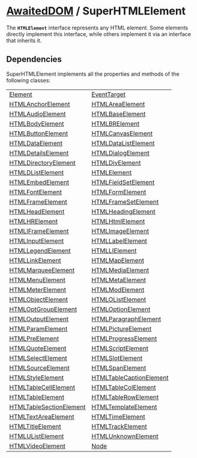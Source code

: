 # [AwaitedDOM](/docs/basic-interfaces/awaited-dom) <span>/</span> SuperHTMLElement

<div class='overview'>The <strong><code>HTMLElement</code></strong> interface represents any HTML element. Some elements directly implement this interface, while others implement it via an interface that inherits it.</div>

## Dependencies


SuperHTMLElement implements all the properties and methods of the following classes:

 |   |   | 
 | --- | --- | 
 | [Element](./element) | [EventTarget](./event-target)
[HTMLAnchorElement](./html-anchor-element) | [HTMLAreaElement](./html-area-element)
[HTMLAudioElement](./html-audio-element) | [HTMLBaseElement](./html-base-element)
[HTMLBodyElement](./html-body-element) | [HTMLBRElement](./htmlbr-element)
[HTMLButtonElement](./html-button-element) | [HTMLCanvasElement](./html-canvas-element)
[HTMLDataElement](./html-data-element) | [HTMLDataListElement](./html-data-list-element)
[HTMLDetailsElement](./html-details-element) | [HTMLDialogElement](./html-dialog-element)
[HTMLDirectoryElement](./html-directory-element) | [HTMLDivElement](./html-div-element)
[HTMLDListElement](./htmld-list-element) | [HTMLElement](./html-element)
[HTMLEmbedElement](./html-embed-element) | [HTMLFieldSetElement](./html-field-set-element)
[HTMLFontElement](./html-font-element) | [HTMLFormElement](./html-form-element)
[HTMLFrameElement](./html-frame-element) | [HTMLFrameSetElement](./html-frame-set-element)
[HTMLHeadElement](./html-head-element) | [HTMLHeadingElement](./html-heading-element)
[HTMLHRElement](./htmlhr-element) | [HTMLHtmlElement](./html-html-element)
[HTMLIFrameElement](./htmli-frame-element) | [HTMLImageElement](./html-image-element)
[HTMLInputElement](./html-input-element) | [HTMLLabelElement](./html-label-element)
[HTMLLegendElement](./html-legend-element) | [HTMLLIElement](./htmlli-element)
[HTMLLinkElement](./html-link-element) | [HTMLMapElement](./html-map-element)
[HTMLMarqueeElement](./html-marquee-element) | [HTMLMediaElement](./html-media-element)
[HTMLMenuElement](./html-menu-element) | [HTMLMetaElement](./html-meta-element)
[HTMLMeterElement](./html-meter-element) | [HTMLModElement](./html-mod-element)
[HTMLObjectElement](./html-object-element) | [HTMLOListElement](./htmlo-list-element)
[HTMLOptGroupElement](./html-opt-group-element) | [HTMLOptionElement](./html-option-element)
[HTMLOutputElement](./html-output-element) | [HTMLParagraphElement](./html-paragraph-element)
[HTMLParamElement](./html-param-element) | [HTMLPictureElement](./html-picture-element)
[HTMLPreElement](./html-pre-element) | [HTMLProgressElement](./html-progress-element)
[HTMLQuoteElement](./html-quote-element) | [HTMLScriptElement](./html-script-element)
[HTMLSelectElement](./html-select-element) | [HTMLSlotElement](./html-slot-element)
[HTMLSourceElement](./html-source-element) | [HTMLSpanElement](./html-span-element)
[HTMLStyleElement](./html-style-element) | [HTMLTableCaptionElement](./html-table-caption-element)
[HTMLTableCellElement](./html-table-cell-element) | [HTMLTableColElement](./html-table-col-element)
[HTMLTableElement](./html-table-element) | [HTMLTableRowElement](./html-table-row-element)
[HTMLTableSectionElement](./html-table-section-element) | [HTMLTemplateElement](./html-template-element)
[HTMLTextAreaElement](./html-text-area-element) | [HTMLTimeElement](./html-time-element)
[HTMLTitleElement](./html-title-element) | [HTMLTrackElement](./html-track-element)
[HTMLUListElement](./htmlu-list-element) | [HTMLUnknownElement](./html-unknown-element)
[HTMLVideoElement](./html-video-element) | [Node](./node) | 
